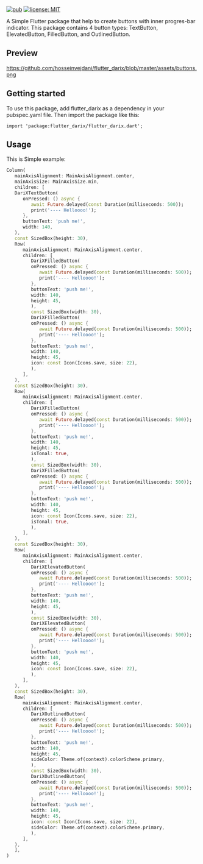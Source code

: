 <!--
This README describes the package. If you publish this package to pub.dev,
this README's contents appear on the landing page for your package.

For information about how to write a good package README, see the guide for
[writing package pages](https://dart.dev/guides/libraries/writing-package-pages).

For general information about developing packages, see the Dart guide for
[creating packages](https://dart.dev/guides/libraries/create-library-packages)
and the Flutter guide for
[developing packages and plugins](https://flutter.dev/developing-packages).
-->
[![pub](https://img.shields.io/pub/v/flutter_darix.svg)](https://pub.dev/packages/flutter_darix)
[![license: MIT](https://img.shields.io/badge/license-MIT-yellow.svg)](https://opensource.org/licenses/MIT)

A Simple Flutter package that help to create buttons with inner progres-bar indicator.
This package contains 4 button types: TextButton, ElevatedButton, FilledButton, and OutlinedButton.

## Preview

https://github.com/hosseinvejdani/flutter_darix/blob/master/assets/buttons.png

## Getting started

To use this package, add flutter_darix as a dependency in your pubspec.yaml file. Then import the package like this:
```
import 'package:flutter_darix/flutter_darix.dart';
```

## Usage
This is Simple example:

```dart
Column(
   mainAxisAlignment: MainAxisAlignment.center,
   mainAxisSize: MainAxisSize.min,
   children: [
   DariXTextButton(
      onPressed: () async {
         await Future.delayed(const Duration(milliseconds: 500));
         print('---- Helloooo!');
      },
      buttonText: 'push me!',
      width: 140,
   ),
   const SizedBox(height: 30),
   Row(
      mainAxisAlignment: MainAxisAlignment.center,
      children: [
         DariXFilledButton(
         onPressed: () async {
            await Future.delayed(const Duration(milliseconds: 500));
            print('---- Helloooo!');
         },
         buttonText: 'push me!',
         width: 140,
         height: 45,
         ),
         const SizedBox(width: 30),
         DariXFilledButton(
         onPressed: () async {
            await Future.delayed(const Duration(milliseconds: 500));
            print('---- Helloooo!');
         },
         buttonText: 'push me!',
         width: 140,
         height: 45,
         icon: const Icon(Icons.save, size: 22),
         ),
      ],
   ),
   const SizedBox(height: 30),
   Row(
      mainAxisAlignment: MainAxisAlignment.center,
      children: [
         DariXFilledButton(
         onPressed: () async {
            await Future.delayed(const Duration(milliseconds: 500));
            print('---- Helloooo!');
         },
         buttonText: 'push me!',
         width: 140,
         height: 45,
         isTonal: true,
         ),
         const SizedBox(width: 30),
         DariXFilledButton(
         onPressed: () async {
            await Future.delayed(const Duration(milliseconds: 500));
            print('---- Helloooo!');
         },
         buttonText: 'push me!',
         width: 140,
         height: 45,
         icon: const Icon(Icons.save, size: 22),
         isTonal: true,
         ),
      ],
   ),
   const SizedBox(height: 30),
   Row(
      mainAxisAlignment: MainAxisAlignment.center,
      children: [
         DariXElevatedButton(
         onPressed: () async {
            await Future.delayed(const Duration(milliseconds: 500));
            print('---- Helloooo!');
         },
         buttonText: 'push me!',
         width: 140,
         height: 45,
         ),
         const SizedBox(width: 30),
         DariXElevatedButton(
         onPressed: () async {
            await Future.delayed(const Duration(milliseconds: 500));
            print('---- Helloooo!');
         },
         buttonText: 'push me!',
         width: 140,
         height: 45,
         icon: const Icon(Icons.save, size: 22),
         ),
      ],
   ),
   const SizedBox(height: 30),
   Row(
      mainAxisAlignment: MainAxisAlignment.center,
      children: [
         DariXOutlinedButton(
         onPressed: () async {
            await Future.delayed(const Duration(milliseconds: 500));
            print('---- Helloooo!');
         },
         buttonText: 'push me!',
         width: 140,
         height: 45,
         sideColor: Theme.of(context).colorScheme.primary,
         ),
         const SizedBox(width: 30),
         DariXOutlinedButton(
         onPressed: () async {
            await Future.delayed(const Duration(milliseconds: 500));
            print('---- Helloooo!');
         },
         buttonText: 'push me!',
         width: 140,
         height: 45,
         icon: const Icon(Icons.save, size: 22),
         sideColor: Theme.of(context).colorScheme.primary,
         ),
      ],
   ),
   ],
)
```


